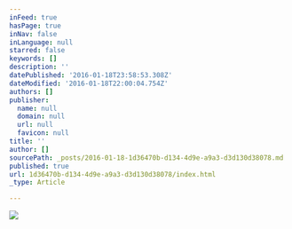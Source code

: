 ```yaml
---
inFeed: true
hasPage: true
inNav: false
inLanguage: null
starred: false
keywords: []
description: ''
datePublished: '2016-01-18T23:58:53.308Z'
dateModified: '2016-01-18T22:00:04.754Z'
authors: []
publisher:
  name: null
  domain: null
  url: null
  favicon: null
title: ''
author: []
sourcePath: _posts/2016-01-18-1d36470b-d134-4d9e-a9a3-d3d130d38078.md
published: true
url: 1d36470b-d134-4d9e-a9a3-d3d130d38078/index.html
_type: Article

---
```

![](https://the-grid-user-content.s3-us-west-2.amazonaws.com/34cde914-6231-4844-b53f-cd825dbd5ac3.jpg)